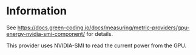 # Information

See https://docs.green-coding.io/docs/measuring/metric-providers/gpu-energy-nvidia-smi-component/ for details.

This provider uses NVIDIA-SMI to read the current power from the GPU.